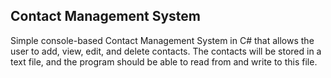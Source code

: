 <h2>Contact Management System</h2>
<p>Simple console-based Contact Management System in C# that allows the user to add, view, edit, and delete contacts. 
The contacts will be stored in a text file, and the program should be able to read from and write to this file.</p>

